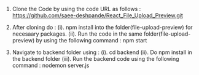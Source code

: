 1. Clone the Code by using the code URL as follows :
   https://github.com/saee-deshpande/React_File_Upload_Preview.git

2. After cloning do :
   (i). npm install into the folder(file-upload-preview) for necesaary packages.
   (ii). Run the code in the same folder(file-upload-preview) by using the following command :
         npm start
    
3. Navigate to backend folder using :
   (i). cd backend
  (ii). Do npm install in the backend folder
 (iii). Run the backend code using the following command :
        nodemon server.js
